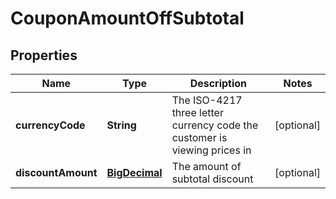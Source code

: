 
# CouponAmountOffSubtotal

## Properties
Name | Type | Description | Notes
------------ | ------------- | ------------- | -------------
**currencyCode** | **String** | The ISO-4217 three letter currency code the customer is viewing prices in |  [optional]
**discountAmount** | [**BigDecimal**](BigDecimal.md) | The amount of subtotal discount |  [optional]



